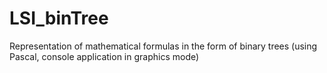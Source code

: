 # LSI_binTree
Representation of mathematical formulas in the form of binary trees (using Pascal, console application in graphics mode)
